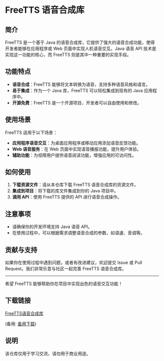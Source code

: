 # FreeTTS 语音合成库

## 简介

FreeTTS 是一个基于 Java 的语音合成库，它提供了强大的语音合成功能，使得开发者能够在应用程序或 Web 页面中实现人机语音交互。Java 语音 API 技术是实现这一功能的核心，而 FreeTTS 则是其中一种重要的实现手段。

## 功能特点

- **语音合成**：FreeTTS 能够将文本转换为语音，支持多种语音风格和语言。
- **易于集成**：作为一个 Java 库，FreeTTS 可以轻松集成到现有的 Java 应用程序中。
- **开源免费**：FreeTTS 是一个开源项目，开发者可以自由使用和修改。

## 使用场景

FreeTTS 适用于以下场景：

- **应用程序语音交互**：为桌面应用程序或移动应用添加语音反馈功能。
- **Web 语音服务**：在 Web 页面中实现语音播报功能，提升用户体验。
- **辅助功能**：为视障用户提供语音阅读功能，增强应用的可访问性。

## 如何使用

1. **下载资源文件**：请从本仓库下载 FreeTTS 语音合成库的资源文件。
2. **集成到项目**：将下载的库文件集成到你的 Java 项目中。
3. **调用 API**：使用 FreeTTS 提供的 API 进行语音合成操作。

## 注意事项

- 请确保你的开发环境支持 Java 语音 API。
- 在使用过程中，可以根据需求调整语音合成的参数，如语速、音调等。

## 贡献与支持

如果你在使用过程中遇到问题，或者有改进建议，欢迎提交 Issue 或 Pull Request。我们非常乐意与社区一起完善 FreeTTS 语音合成库。

---

希望 FreeTTS 能够帮助你在项目中实现出色的语音交互功能！

## 下载链接
[FreeTTS语音合成库](https://pan.quark.cn/s/5b484a3f7f8e) 

(备用: [备用下载](https://pan.baidu.com/s/1QRRoIvWKvqOQw7cPQwWkVg?pwd=1234))

## 说明

该仓库仅用于学习交流，请勿用于商业用途。
